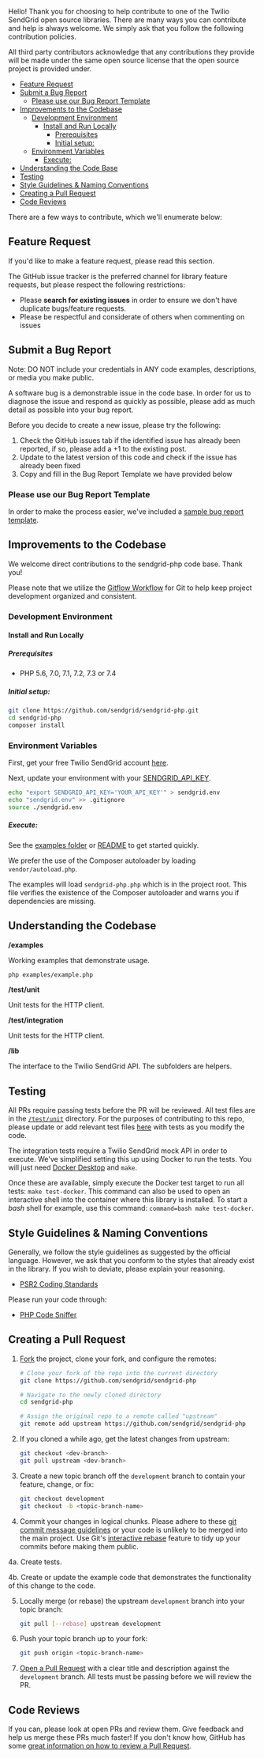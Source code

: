Hello! Thank you for choosing to help contribute to one of the Twilio SendGrid open source libraries. There are many ways you can contribute and help is always welcome. We simply ask that you follow the following contribution policies.

All third party contributors acknowledge that any contributions they provide will be made under the same open source license that the open source project is provided under.

- [Feature Request](#feature-request)
- [Submit a Bug Report](#submit-a-bug-report)
  - [Please use our Bug Report Template](#please-use-our-bug-report-template)
- [Improvements to the Codebase](#improvements-to-the-codebase)
  - [Development Environment](#development-environment)
    - [Install and Run Locally](#install-and-run-locally)
      - [Prerequisites](#prerequisites)
      - [Initial setup:](#initial-setup)
  - [Environment Variables](#environment-variables)
      - [Execute:](#execute)
- [Understanding the Code Base](#understanding-the-codebase)
- [Testing](#testing)
- [Style Guidelines & Naming Conventions](#style-guidelines--naming-conventions)
- [Creating a Pull Request](#creating-a-pull-request)
- [Code Reviews](#code-reviews)

There are a few ways to contribute, which we'll enumerate below:

## Feature Request

If you'd like to make a feature request, please read this section.

The GitHub issue tracker is the preferred channel for library feature requests, but please respect the following restrictions:

- Please **search for existing issues** in order to ensure we don't have duplicate bugs/feature requests.
- Please be respectful and considerate of others when commenting on issues

## Submit a Bug Report

Note: DO NOT include your credentials in ANY code examples, descriptions, or media you make public.

A software bug is a demonstrable issue in the code base. In order for us to diagnose the issue and respond as quickly as possible, please add as much detail as possible into your bug report.

Before you decide to create a new issue, please try the following:

1. Check the GitHub issues tab if the identified issue has already been reported, if so, please add a +1 to the existing post.
2. Update to the latest version of this code and check if the issue has already been fixed
3. Copy and fill in the Bug Report Template we have provided below

### Please use our Bug Report Template

In order to make the process easier, we've included a [sample bug report template](ISSUE_TEMPLATE.md).

## Improvements to the Codebase

We welcome direct contributions to the sendgrid-php code base. Thank you!

Please note that we utilize the [Gitflow Workflow](https://www.atlassian.com/git/tutorials/comparing-workflows/gitflow-workflow) for Git to help keep project development organized and consistent.

### Development Environment ###

#### Install and Run Locally ####

##### Prerequisites #####

- PHP 5.6, 7.0, 7.1, 7.2, 7.3 or 7.4

##### Initial setup: #####

```bash
git clone https://github.com/sendgrid/sendgrid-php.git
cd sendgrid-php
composer install
```

### Environment Variables

First, get your free Twilio SendGrid account [here](https://sendgrid.com/free?source=sendgrid-php).

Next, update your environment with your [SENDGRID_API_KEY](https://app.sendgrid.com/settings/api_keys).

```bash
echo "export SENDGRID_API_KEY='YOUR_API_KEY'" > sendgrid.env
echo "sendgrid.env" >> .gitignore
source ./sendgrid.env
```

##### Execute: #####

See the [examples folder](examples) or [README](README.md) to get started quickly.

We prefer the use of the Composer autoloader by loading `vendor/autoload.php`.

The examples will load `sendgrid-php.php` which is in the project root. This file verifies the existence of the Composer autoloader and warns you if dependencies are missing.

## Understanding the Codebase

**/examples**

Working examples that demonstrate usage.

```bash
php examples/example.php
```

**/test/unit**

Unit tests for the HTTP client.

**/test/integration**

Unit tests for the HTTP client.

**/lib**

The interface to the Twilio SendGrid API. The subfolders are helpers.

## Testing

All PRs require passing tests before the PR will be reviewed. All test files are in the [`/test/unit`](test/unit) directory. For the purposes of contributing to this repo, please update or add relevant test files [here](test) with tests as you modify the code.

The integration tests require a Twilio SendGrid mock API in order to execute. We've simplified setting this up using Docker to run the tests. You will just need [Docker Desktop](https://docs.docker.com/get-docker/) and `make`.

Once these are available, simply execute the Docker test target to run all tests: `make test-docker`. This command can also be used to open an interactive shell into the container where this library is installed. To start a *bash* shell for example, use this command: `command=bash make test-docker`.

## Style Guidelines & Naming Conventions

Generally, we follow the style guidelines as suggested by the official language. However, we ask that you conform to the styles that already exist in the library. If you wish to deviate, please explain your reasoning.

- [PSR2 Coding Standards](http://www.php-fig.org/psr/psr-2/)

Please run your code through:

- [PHP Code Sniffer](https://github.com/squizlabs/PHP_CodeSniffer)

## Creating a Pull Request

1. [Fork](https://help.github.com/fork-a-repo/) the project, clone your fork,
   and configure the remotes:

   ```bash
   # Clone your fork of the repo into the current directory
   git clone https://github.com/sendgrid/sendgrid-php

   # Navigate to the newly cloned directory
   cd sendgrid-php

   # Assign the original repo to a remote called "upstream"
   git remote add upstream https://github.com/sendgrid/sendgrid-php
   ```

2. If you cloned a while ago, get the latest changes from upstream:

   ```bash
   git checkout <dev-branch>
   git pull upstream <dev-branch>
   ```

3. Create a new topic branch off the `development` branch to
   contain your feature, change, or fix:

   ```bash
   git checkout development
   git checkout -b <topic-branch-name>
   ```

4. Commit your changes in logical chunks. Please adhere to these [git commit
   message guidelines](http://tbaggery.com/2008/04/19/a-note-about-git-commit-messages.html)
   or your code is unlikely to be merged into the main project. Use Git's
   [interactive rebase](https://help.github.com/articles/interactive-rebase)
   feature to tidy up your commits before making them public.

4a. Create tests.

4b. Create or update the example code that demonstrates the functionality of this change to the code.

5. Locally merge (or rebase) the upstream `development` branch into your topic branch:

   ```bash
   git pull [--rebase] upstream development
   ```

6. Push your topic branch up to your fork:

   ```bash
   git push origin <topic-branch-name>
   ```

7. [Open a Pull Request](https://help.github.com/articles/using-pull-requests/)
    with a clear title and description against the `development` branch. All tests must be passing before we will review the PR.

## Code Reviews

If you can, please look at open PRs and review them. Give feedback and help us merge these PRs much faster! If you don't know how, GitHub has some [great information on how to review a Pull Request](https://help.github.com/articles/about-pull-request-reviews/).
